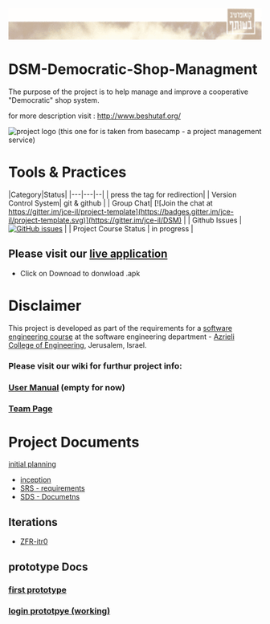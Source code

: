 ![](https://raw.githubusercontent.com/AlaaZme/DSM-Democratic-Shop-Managment/master/Docs/imageedit_14_6936051189.gif)
# DSM-Democratic-Shop-Managment
The purpose of the project is to help manage and improve a cooperative "Democratic" shop system.

for more description visit : http://www.beshutaf.org/

 ![project logo (this one for is taken from basecamp - a project management service)](http://www.minga.co.il/wp-content/uploads/2015/08/shutaf.png)

 
# Tools & Practices

|Category|Status|
|---|---|--|
| press the tag for redirection|
| Version Control System| git & github |
| Group Chat| [![Join the chat at https://gitter.im/jce-il/project-template](https://badges.gitter.im/jce-il/project-template.svg)](https://gitter.im/jce-il/DSM) |
| Github Issues | [![GitHub issues](https://img.shields.io/github/issues/AlaaZme/DSM-Democratic-Shop-Managment.svg?style=flat)](https://github.com/AlaaZme/DSM-Democratic-Shop-Managment/issues) |
| Project Course Status | in progress |
 
## Please visit our [live application](https://github.com/AlaaZme/DSM-Democratic-Shop-Managment/blob/master/Docs/vvv.apk)
- Click on Downoad to donwload .apk 


# Disclaimer
This project is developed as part of the requirements for a [software engineering course](https://github.com/jce-il/se-class/wiki) at the software engineering department - [Azrieli College of Engineering](http://www.jce.ac.il/), Jerusalem, Israel.


### Please visit our wiki for furthur project info: 

### [User Manual](../../wiki/user-manual) (empty for now)

### [Team Page](../../wiki/team)

 # Project Documents
 
 [initial planning](https://drive.google.com/open?id=0B_XSkcez-hlYaEhvWFdRX0xUaDA)
  
 - [inception](../../wiki/inception-planning)
 - [SRS - requirements](../../wiki/SRS)
 - [SDS - Documetns](../../wiki/SDS)
  
  ## Iterations
  - [ZFR-itr0](../../wiki/ZFR-itr0)
  
  ## prototype Docs
  
### [first prototype](https://drive.google.com/file/d/0B_XSkcez-hlYeG82cnVidTZqeGs/view)
  
 ### [login prototpye (working)](https://drive.google.com/file/d/0B_XSkcez-hlYam9mbTlmLUp3d28/view)
 
